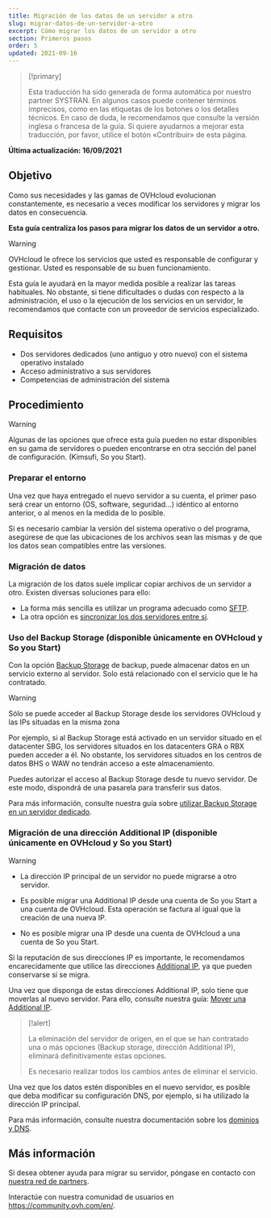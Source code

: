 ```yaml
---
title: Migración de los datos de un servidor a otro
slug: migrar-datos-de-un-servidor-a-otro
excerpt: Cómo migrar los datos de un servidor a otro
section: Primeros pasos
order: 5
updated: 2021-09-16
---
```


> [!primary]
>
> Esta traducción ha sido generada de forma automática por nuestro partner SYSTRAN. En algunos casos puede contener términos imprecisos, como en las etiquetas de los botones o los detalles técnicos. En caso de duda, le recomendamos que consulte la versión inglesa o francesa de la guía. Si quiere ayudarnos a mejorar esta traducción, por favor, utilice el botón «Contribuir» de esta página.
>

**Última actualización: 16/09/2021**

## Objetivo

Como sus necesidades y las gamas de OVHcloud evolucionan constantemente, es necesario a veces modificar los servidores y migrar los datos en consecuencia.

**Esta guía centraliza los pasos para migrar los datos de un servidor a otro.**

> [!warning]
>
> OVHcloud le ofrece los servicios que usted es responsable de configurar y gestionar. Usted es responsable de su buen funcionamiento.
>
> Esta guía le ayudará en la mayor medida posible a realizar las tareas habituales. No obstante, si tiene dificultades o dudas con respecto a la administración, el uso o la ejecución de los servicios en un servidor, le recomendamos que contacte con un proveedor de servicios especializado.
>

## Requisitos

- Dos servidores dedicados (uno antiguo y otro nuevo) con el sistema operativo instalado
- Acceso administrativo a sus servidores
- Competencias de administración del sistema

## Procedimiento

> [!warning]
>
> Algunas de las opciones que ofrece esta guía pueden no estar disponibles en su gama de servidores o pueden encontrarse en otra sección del panel de configuración. (Kimsufi, So you Start).
>

### Preparar el entorno

Una vez que haya entregado el nuevo servidor a su cuenta, el primer paso será crear un entorno (OS, software, seguridad...) idéntico al entorno anterior, o al menos en la medida de lo posible.

Si es necesario cambiar la versión del sistema operativo o del programa, asegúrese de que las ubicaciones de los archivos sean las mismas y de que los datos sean compatibles entre las versiones.

### Migración de datos

La migración de los datos suele implicar copiar archivos de un servidor a otro. Existen diversas soluciones para ello:

- La forma más sencilla es utilizar un programa adecuado como [SFTP](https://docs.ovh.com/es/dedicated/subir-y-descargar-datos-por-sftp/).
- La otra opción es [sincronizar los dos servidores entre sí](https://docs.ovh.com/es/dedicated/copiar-datos-servidor-rsync/).

### Uso del Backup Storage (disponible únicamente en OVHcloud y So you Start)

Con la opción [Backup Storage](https://www.ovhcloud.com/es-es/bare-metal/backup-storage/) de backup, puede almacenar datos en un servicio externo al servidor. Solo está relacionado con el servicio que le ha contratado.

> [!warning]
>
> Sólo se puede acceder al Backup Storage desde los servidores OVHcloud y las IPs situadas en la misma zona
>
> Por ejemplo, si al Backup Storage está activado en un servidor situado en el datacenter SBG, los servidores situados en los datacenters GRA o RBX pueden acceder a él. No obstante, los servidores situados en los centros de datos BHS o WAW no tendrán acceso a este almacenamiento.
>

Puedes autorizar el acceso al Backup Storage desde tu nuevo servidor. De este modo, dispondrá de una pasarela para transferir sus datos.

Para más información, consulte nuestra guía sobre [utilizar Backup Storage en un servidor dedicado](https://docs.ovh.com/es/dedicated/servicio-backup-storage/).

### Migración de una dirección Additional IP (disponible únicamente en OVHcloud y So you Start)

> [!warning]
>
> - La dirección IP principal de un servidor no puede migrarse a otro servidor.
>
> - Es posible migrar una Additional IP desde una cuenta de So you Start a una cuenta de OVHcloud. Esta operación se factura al igual que la creación de una nueva IP.
>
> - No es posible migrar una IP desde una cuenta de OVHcloud a una cuenta de So you Start.
>

Si la reputación de sus direcciones IP es importante, le recomendamos encarecidamente que utilice las direcciones [Additional IP](https://www.ovhcloud.com/es-es/bare-metal/ip/), ya que pueden conservarse si se migra.

Una vez que disponga de estas direcciones Additional IP, solo tiene que moverlas al nuevo servidor.
Para ello, consulte nuestra guía: [Mover una Additional IP](https://docs.ovh.com/es/dedicated/ip-fo-move/).

> [!alert]
>
> La eliminación del servidor de origen, en el que se han contratado una o más opciones (Backup storage, dirección Additional IP), eliminará definitivamente estas opciones.
>
> Es necesario realizar todos los cambios antes de eliminar el servicio.
>

Una vez que los datos estén disponibles en el nuevo servidor, es posible que deba modificar su configuración DNS, por ejemplo, si ha utilizado la dirección IP principal.

Para más información, consulte nuestra documentación sobre los [dominios y DNS](https://docs.ovh.com/es/domains/).

## Más información

Si desea obtener ayuda para migrar su servidor, póngase en contacto con [nuestra red de partners](https://partner.ovhcloud.com/es-es/directory/).

Interactúe con nuestra comunidad de usuarios en <https://community.ovh.com/en/>.
